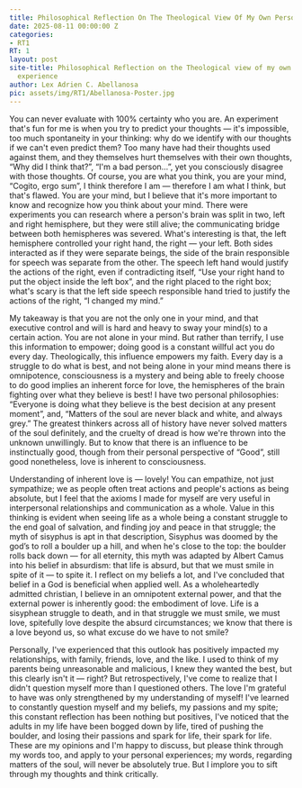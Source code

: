 ```yaml
---
title: Philosophical Reflection On The Theological View Of My Own Personal Human Experience
date: 2025-08-11 00:00:00 Z
categories:
- RT1
RT: 1
layout: post
site-title: Philosophical Reflection on the Theological view of my own personal human
  experience
author: Lex Adrien C. Abellanosa
pic: assets/img/RT1/Abellanosa-Poster.jpg
---
```


You can never evaluate with 100% certainty who you are. An experiment that's fun for me is when you try to predict your thoughts — it's impossible, too much spontaneity in your thinking: why do we identify with our thoughts if we can't even predict them? Too many have had their thoughts used against them, and they themselves hurt themselves with their own thoughts, “Why did I think that?”, “I'm a bad person…”, yet you consciously disagree with those thoughts. Of course, you are what you think, you are your mind, “Cogito, ergo sum”, I think therefore I am — therefore I am what I think, but that's flawed. You are your mind, but I believe that it's more important to know and recognize how you think about your mind. There were experiments you can research where a person's brain was split in two, left and right hemisphere, but they were still alive; the communicating bridge between both hemispheres was severed. What's interesting is that, the left hemisphere controlled your right hand, the right — your left. Both sides interacted as if they were separate beings, the side of the brain responsible for speech was separate from the other. The speech left hand would justify the actions of the right, even if contradicting itself, “Use your right hand to put the object inside the left box”, and the right placed to the right box; what's scary is that the left side speech responsible hand tried to justify the actions of the right, “I changed my mind.”

My takeaway is that you are not the only one in your mind, and that executive control and will is hard and heavy to sway your mind(s) to a certain action. You are not alone in your mind. But rather than terrify, I use this information to empower; doing good is a constant willful act you do every day. Theologically, this influence empowers my faith. Every day is a struggle to do what is best, and not being alone in your mind means there is omnipotence, consciousness is a mystery and being able to freely choose to do good implies an inherent force for love, the hemispheres of the brain fighting over what they believe is best! I have two personal philosophies: “Everyone is doing what they believe is the best decision at any present moment”, and, “Matters of the soul are never black and white, and always grey.” The greatest thinkers across all of history have never solved matters of the soul definitely, and the cruelty of dread is how we're thrown into the unknown unwillingly. But to know that there is an influence to be instinctually good, though from their personal perspective of “Good”, still good nonetheless, love is inherent to consciousness.

Understanding of inherent love is — lovely! You can empathize, not just sympathize; we as people often treat actions and people's actions as being absolute, but I feel that the axioms I made for myself are very useful in interpersonal relationships and communication as a whole. Value in this thinking is evident when seeing life as a whole being a constant struggle to the end goal of salvation, and finding joy and peace in that struggle; the myth of sisyphus is apt in that description, Sisyphus was doomed by the god’s to roll a boulder up a hill, and when he's close to the top: the boulder rolls back down — for all eternity, this myth was adapted by Albert Camus into his belief in absurdism: that life is absurd, but that we must smile in spite of it — to spite it. I reflect on my beliefs a lot, and I've concluded that belief in a God is beneficial when applied well. As a wholeheartedly admitted christian, I believe in an omnipotent external power, and that the external power is inherently good: the embodiment of love. Life is a sisyphean struggle to death, and in that struggle we must smile, we must love, spitefully love despite the absurd circumstances; we know that there is a love beyond us, so what excuse do we have to not smile?

Personally, I've experienced that this outlook has positively impacted my relationships, with family, friends, love, and the like. I used to think of my parents being unreasonable and malicious, I knew they wanted the best, but this clearly isn't it — right? But retrospectively, I've come to realize that I didn't question myself more than I questioned others. The love I'm grateful to have was only strengthened by my understanding of myself! I've learned to constantly question myself and my beliefs, my passions and my spite; this constant reflection has been nothing but positives, I've noticed that the adults in my life have been bogged down by life, tired of pushing the boulder, and losing their passions and spark for life, their spark for life. These are my opinions and I'm happy to discuss, but please think through my words too, and apply to your personal experiences; my words, regarding matters of the soul, will never be absolutely true. But I implore you to sift through my thoughts and think critically.